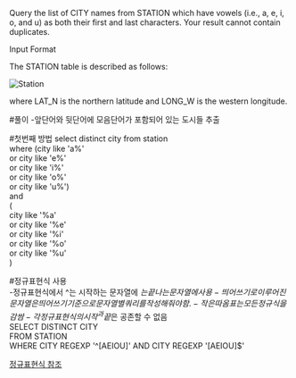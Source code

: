Query the list of CITY names from STATION which have vowels (i.e., a, e, i, o, and u) as both their first and last characters. Your result cannot contain duplicates.

Input Format

The STATION table is described as follows:

![Station](https://s3.amazonaws.com/hr-challenge-images/9336/1449345840-5f0a551030-Station.jpg)

where LAT_N is the northern latitude and LONG_W is the western longitude.

#풀이
-앞단어와 뒷단어에 모음단어가 포함되어 있는 도시들 추출

#첫번째 방법
select distinct city from station  
where (city like 'a%'  
or city like 'e%'  
or city like 'i%'  
or city like 'o%'  
or city like 'u%')  
and  
(  
city like '%a'  
or city like '%e'  
or city like '%i'  
or city like '%o'  
or city like '%u'  
)  

#정규표현식 사용  
-정규표현식에서 ^는 시작하는 문자열에 $는 끝나는 문자열에 사용    
-띄어쓰기로 이루어진 문자열은 띄어쓰기 기준으로 문자열 별 쿼리를 작성해 줘야함.    
-작은따옴표는 모든 정규식을 감쌈  
-각 정규표현식의 시작^과 끝$은 공존할 수 없음  
SELECT  DISTINCT CITY  
FROM STATION  
WHERE CITY REGEXP '^[AEIOU]' AND CITY REGEXP '[AEIOU]$'  


[정규표현식 참조](https://junyoung-developer.tistory.com/34?category=929724)
